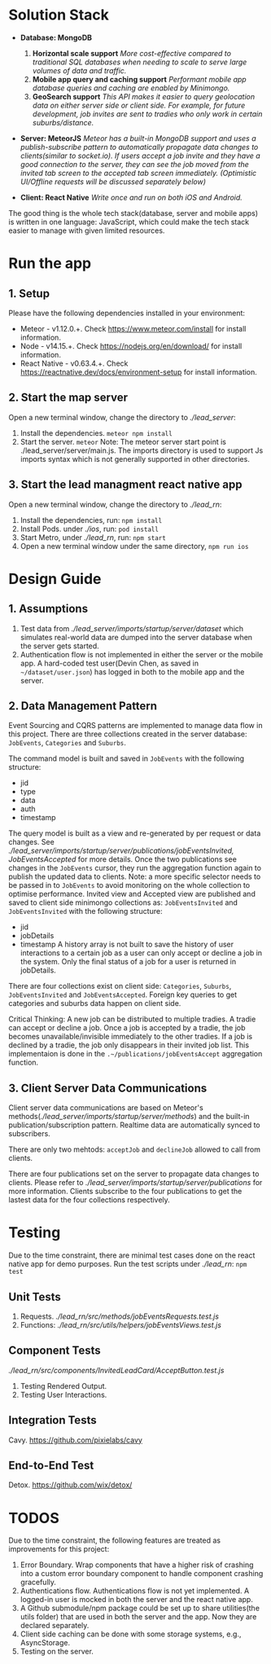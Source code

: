 # Solution Stack
* **Database: MongoDB**
  1. **Horizontal scale support**
     *More cost-effective compared to traditional SQL databases when needing to scale to serve large volumes of data and traffic.*
  1. **Mobile app query and caching support** 
     *Performant mobile app database queries and caching are enabled by Minimongo.*
  1. **GeoSearch support**
     *This API makes it easier to query geolocation data on either server side or client side. For example, for future development, job invites are sent to tradies who only work in certain suburbs/distance.*

* **Server: MeteorJS**
  *Meteor has a built-in MongoDB support and uses a publish-subscribe pattern to automatically propagate data changes to clients(similar to socket.io). If users accept a job invite and they have a good connection to the server, they can see the job moved from the invited tab screen to the accepted tab screen immediately. (Optimistic UI/Offline requests will be discussed separately below)*

* **Client: React Native**
  *Write once and run on both iOS and Android.*

The good thing is the whole tech stack(database, server and mobile apps) is written in one language: JavaScript, which could make the tech stack easier to manage with given limited resources.

# Run the app
## 1. Setup 
Please have the following dependencies installed in your environment:
* Meteor - v1.12.0.+. Check https://www.meteor.com/install for install information.
* Node - v14.15.+. Check https://nodejs.org/en/download/ for install information.
* React Native - v0.63.4.+. Check https://reactnative.dev/docs/environment-setup for install information.
## 2. Start the map server
Open a new terminal window, change the directory to *./lead_server*:
  1. Install the dependencies.
    `meteor npm install`
  1. Start the server.
    `meteor`
Note: The meteor server start point is ./lead_server/server/main.js. The imports directory is used to support Js imports syntax which is not generally supported in other directories. 
## 3. Start the lead managment react native app
Open a new terminal window, change the directory to *./lead_rn*:
  1. Install the dependencies, run:
    `npm install`
  1. Install Pods. under *./ios*, run:
    `pod install`
  1. Start Metro, under *./lead_rn*, run:
    `npm start`
  1. Open a new terminal window under the same directory, 
    `npm run ios`

# Design Guide
## 1. Assumptions
  1. Test data from *./lead_server/imports/startup/server/dataset* which simulates real-world data are dumped into the server database when the server gets started.
  1. Authentication flow is not implemented in either the server or the mobile app. A hard-coded test user(Devin Chen, as saved in `~/dataset/user.json`) has logged in both to the mobile app and the server.
## 2. Data Management Pattern
  Event Sourcing and CQRS patterns are implemented to manage data flow in this project.
  There are three collections created in the server database: `JobEvents`, `Categories` and `Suburbs`. 

  The command model is built and saved in `JobEvents` with the following structure:
  * jid
  * type
  * data
  * auth
  * timestamp

  The query model is built as a view and re-generated by per request or data changes. See *./lead_server/imports/startup/server/publications/jobEventsInvited, JobEventsAccepted* for more details.
  Once the two publications see changes in the `JobEvents` cursor, they run the aggregation function again to publish the updated data to clients. Note: a more specific selector needs to be passed in to `JobEvents` to avoid monitoring on the whole collection to optimise performance.
  Invited view and Accepted view are published and saved to client side minimongo collections as: `JobEventsInvited` and `JobEventsInvited` with the following structure:
  * jid
  * jobDetails
  * timestamp
  A history array is not built to save the history of user interactions to a certain job as a user can only accept or decline a job in the system. Only the final status of a job for a user is returned in jobDetails.

  There are four collections exist on client side: `Categories`, `Suburbs`, `JobEventsInvited` and `JobEventsAccepted`. Foreign key queries to get categories and suburbs data happen on client side.

  Critical Thinking: A new job can be distributed to multiple tradies. A tradie can accept or decline a job. Once a job is accepted by a tradie, the job becomes unavailable/invisible immediately to the other tradies. If a job is declined by a tradie, the job only disappears in their invited job list. This implementaion is done in the `.~/publications/jobEventsAccept` aggregation function.
## 3. Client Server Data Communications
  Client server data communications are based on Meteor's methods(*./lead_server/imports/startup/server/methods*) and the built-in publication/subscription pattern.
  Realtime data are automatically synced to subscribers.
  
  There are only two mehtods: `acceptJob` and `declineJob` allowed to call from clients.

  There are four publications set on the server to propagate data changes to clients. Please refer to *./lead_server/imports/startup/server/publications* for more information. Clients subscribe to the four publications to get the lastest data for the four collections respectively.

# Testing
Due to the time constraint, there are minimal test cases done on the react native app for demo purposes.
Run the test scripts under *./lead_rn*: `npm test`
## Unit Tests
1. Requests. *./lead_rn/src/methods/jobEventsRequests.test.js*
1. Functions: *./lead_rn/src/utils/helpers/jobEventsViews.test.js*
## Component Tests
*./lead_rn/src/components/InvitedLeadCard/AcceptButton.test.js*
1. Testing Rendered Output. 
1. Testing User Interactions. 
## Integration Tests
Cavy. https://github.com/pixielabs/cavy
## End-to-End Test
Detox. https://github.com/wix/detox/

# TODOS
Due to the time constraint, the following features are treated as improvements for this project:
  1. Error Boundary. Wrap components that have a higher risk of crashing into a custom error boundary component to handle component crashing gracefully.
  1. Authentications flow. Authentications flow is not yet implemented. A logged-in user is mocked in both the server and the react native app.
  1. A Github submodule/npm package could be set up to share utilities(the utils folder) that are used in both the server and the app. Now they are declared separately.
  1. Client side caching can be done with some storage systems, e.g., AsyncStorage.
  1. Testing on the server.
